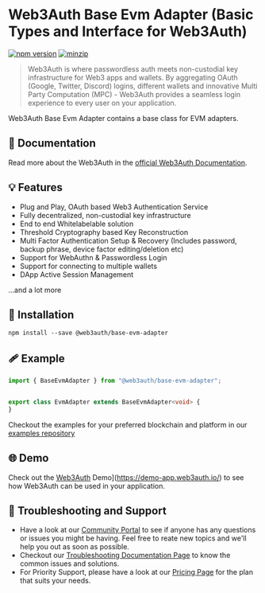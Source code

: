 # Web3Auth Base Evm Adapter (Basic Types and Interface for Web3Auth)

[![npm version](https://img.shields.io/npm/v/@web3auth/base-evm-adapter?label=%22%22)](https://www.npmjs.com/package/@web3auth/base-evm-adapter/v/latest)
[![minzip](https://img.shields.io/bundlephobia/minzip/@web3auth/base?label=%22%22)](https://bundlephobia.com/result?p=@web3auth/base-evm-adapter@latest)

> Web3Auth is where passwordless auth meets non-custodial key infrastructure for Web3 apps and wallets. By aggregating OAuth (Google, Twitter, Discord) logins, different wallets and innovative Multi Party Computation (MPC) - Web3Auth provides a seamless login experience to every user on your application.

Web3Auth Base Evm Adapter contains a base class for EVM adapters.

## 📖 Documentation

Read more about the Web3Auth in the [official Web3Auth Documentation](https://web3auth.io/docs/sdk/web/).

## 💡 Features
- Plug and Play, OAuth based Web3 Authentication Service
- Fully decentralized, non-custodial key infrastructure
- End to end Whitelabelable solution
- Threshold Cryptography based Key Reconstruction
- Multi Factor Authentication Setup & Recovery (Includes password, backup phrase, device factor editing/deletion etc)
- Support for WebAuthn & Passwordless Login
- Support for connecting to multiple wallets
- DApp Active Session Management

...and a lot more

## 🔗 Installation

```shell
npm install --save @web3auth/base-evm-adapter
```

## 🩹 Example

```ts
import { BaseEvmAdapter } from "@web3auth/base-evm-adapter";


export class EvmAdapter extends BaseEvmAdapter<void> {
}
```

Checkout the examples for your preferred blockchain and platform in our [examples repository](https://github.com/Web3Auth/examples/)

## 🌐 Demo
Check out the [Web3Auth](https://demo-app.web3auth.io/) Demo](https://demo-app.web3auth.io/) to see how Web3Auth can be used in your application.

## 💬 Troubleshooting and Support

- Have a look at our [Community Portal](https://community.web3auth.io/) to see if anyone has any questions or issues you might be having. Feel free to reate new topics and we'll help you out as soon as possible.
- Checkout our [Troubleshooting Documentation Page](https://web3auth.io/docs/troubleshooting) to know the common issues and solutions.
- For Priority Support, please have a look at our [Pricing Page](https://web3auth.io/pricing.html) for the plan that suits your needs.
